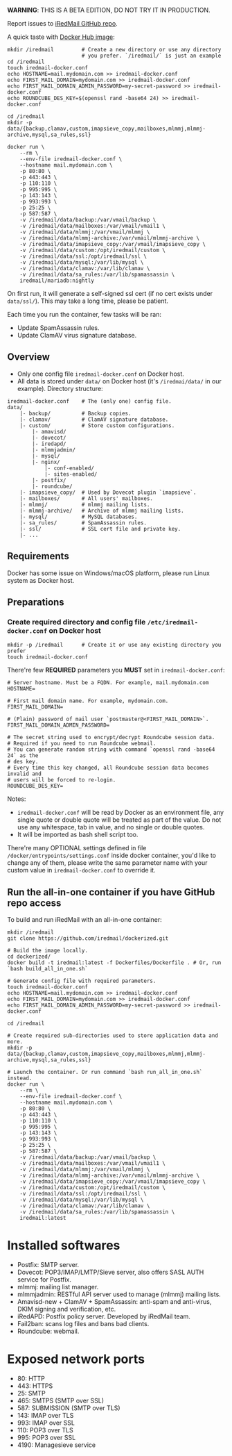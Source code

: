 __WARNING__: THIS IS A BETA EDITION, DO NOT TRY IT IN PRODUCTION.

Report issues to [iRedMail GitHub repo](https://github.com/iredmail/iRedMail/issues).

A quick taste with [Docker Hub image](https://hub.docker.com/u/iredmail/):

```
mkdir /iredmail         # Create a new directory or use any directory
                        # you prefer. `/iredmail/` is just an example
cd /iredmail
touch iredmail-docker.conf
echo HOSTNAME=mail.mydomain.com >> iredmail-docker.conf
echo FIRST_MAIL_DOMAIN=mydomain.com >> iredmail-docker.conf
echo FIRST_MAIL_DOMAIN_ADMIN_PASSWORD=my-secret-password >> iredmail-docker.conf
echo ROUNDCUBE_DES_KEY=$(openssl rand -base64 24) >> iredmail-docker.conf

cd /iredmail
mkdir -p data/{backup,clamav,custom,imapsieve_copy,mailboxes,mlmmj,mlmmj-archive,mysql,sa_rules,ssl}

docker run \
    --rm \
    --env-file iredmail-docker.conf \
    --hostname mail.mydomain.com \
    -p 80:80 \
    -p 443:443 \
    -p 110:110 \
    -p 995:995 \
    -p 143:143 \
    -p 993:993 \
    -p 25:25 \
    -p 587:587 \
    -v /iredmail/data/backup:/var/vmail/backup \
    -v /iredmail/data/mailboxes:/var/vmail/vmail1 \
    -v /iredmail/data/mlmmj:/var/vmail/mlmmj \
    -v /iredmail/data/mlmmj-archive:/var/vmail/mlmmj-archive \
    -v /iredmail/data/imapsieve_copy:/var/vmail/imapsieve_copy \
    -v /iredmail/data/custom:/opt/iredmail/custom \
    -v /iredmail/data/ssl:/opt/iredmail/ssl \
    -v /iredmail/data/mysql:/var/lib/mysql \
    -v /iredmail/data/clamav:/var/lib/clamav \
    -v /iredmail/data/sa_rules:/var/lib/spamassassin \
    iredmail/mariadb:nightly
```

On first run, it will generate a self-signed ssl cert (if no cert exists under
`data/ssl/`). This may take a long time, please be patient.

Each time you run the container, few tasks will be ran:

- Update SpamAssassin rules.
- Update ClamAV virus signature database.

## Overview

- Only one config file `iredmail-docker.conf` on Docker host.
- All data is stored under `data/` on Docker host (it's `/iredmai/data/` in our
  example). Directory structure:

```
iredmail-docker.conf    # The (only one) config file.
data/
    |- backup/          # Backup copies.
    |- clamav/          # ClamAV signature database.
    |- custom/          # Store custom configurations.
        |- amavisd/
        |- dovecot/
        |- iredapd/
        |- mlmmjadmin/
        |- mysql/
        |- nginx/
            |- conf-enabled/
            |- sites-enabled/
        |- postfix/
        |- roundcube/
    |- imapsieve_copy/  # Used by Dovecot plugin `imapsieve`.
    |- mailboxes/       # All users' mailboxes.
    |- mlmmj/           # mlmmj mailing lists.
    |- mlmmj-archive/   # Archive of mlmmj mailing lists.
    |- mysql/           # MySQL databases.
    |- sa_rules/        # SpamAssassin rules.
    |- ssl/             # SSL cert file and private key.
    |- ...
```

## Requirements

Docker has some issue on Windows/macOS platform, please run Linux system as
Docker host.

## Preparations

### Create required directory and config file `/etc/iredmail-docker.conf` on Docker host

```
mkdir -p /iredmail      # Create it or use any existing directory you prefer
touch iredmail-docker.conf
```

There're few __REQUIRED__ parameters you __MUST__ set in `iredmail-docker.conf`:

```
# Server hostname. Must be a FQDN. For example, mail.mydomain.com
HOSTNAME=

# First mail domain name. For example, mydomain.com.
FIRST_MAIL_DOMAIN=

# (Plain) password of mail user `postmaster@<FIRST_MAIL_DOMAIN>`.
FIRST_MAIL_DOMAIN_ADMIN_PASSWORD=

# The secret string used to encrypt/decrypt Roundcube session data.
# Required if you need to run Roundcube webmail.
# You can generate random string with command `openssl rand -base64 24` as the
# des key.
# Every time this key changed, all Roundcube session data becomes invalid and
# users will be forced to re-login.
ROUNDCUBE_DES_KEY=
```

Notes:

- `iredmail-docker.conf` will be read by Docker as an environment file,
  any single quote or double quote will be treated as part of the value.
  Do not use any whitespace, tab in value, and no single or double quotes.
- It will be imported as bash shell script too.

There're many OPTIONAL settings defined in file
`/docker/entrypoints/settings.conf` inside docker container,
you'd like to change any of them, please write the same parameter name with
your custom value in `iredmail-docker.conf` to override it.

## Run the all-in-one container if you have GitHub repo access

To build and run iRedMail with an all-in-one container:

```shell
mkdir /iredmail
git clone https://github.com/iredmail/dockerized.git

# Build the image locally.
cd dockerized/
docker build -t iredmail:latest -f Dockerfiles/Dockerfile . # Or, run `bash build_all_in_one.sh`

# Generate config file with required parameters.
touch iredmail-docker.conf
echo HOSTNAME=mail.mydomain.com >> iredmail-docker.conf
echo FIRST_MAIL_DOMAIN=mydomain.com >> iredmail-docker.conf
echo FIRST_MAIL_DOMAIN_ADMIN_PASSWORD=my-secret-password >> iredmail-docker.conf

cd /iredmail

# Create required sub-directories used to store application data and more.
mkdir -p data/{backup,clamav,custom,imapsieve_copy,mailboxes,mlmmj,mlmmj-archive,mysql,sa_rules,ssl}

# Launch the container. Or run command `bash run_all_in_one.sh` instead.
docker run \
    --rm \
    --env-file iredmail-docker.conf \
    --hostname mail.mydomain.com \
    -p 80:80 \
    -p 443:443 \
    -p 110:110 \
    -p 995:995 \
    -p 143:143 \
    -p 993:993 \
    -p 25:25 \
    -p 587:587 \
    -v /iredmail/data/backup:/var/vmail/backup \
    -v /iredmail/data/mailboxes:/var/vmail/vmail1 \
    -v /iredmail/data/mlmmj:/var/vmail/mlmmj \
    -v /iredmail/data/mlmmj-archive:/var/vmail/mlmmj-archive \
    -v /iredmail/data/imapsieve_copy:/var/vmail/imapsieve_copy \
    -v /iredmail/data/custom:/opt/iredmail/custom \
    -v /iredmail/data/ssl:/opt/iredmail/ssl \
    -v /iredmail/data/mysql:/var/lib/mysql \
    -v /iredmail/data/clamav:/var/lib/clamav \
    -v /iredmail/data/sa_rules:/var/lib/spamassassin \
    iredmail:latest
```

# Installed softwares

- Postfix: SMTP server.
- Dovecot: POP3/IMAP/LMTP/Sieve server, also offers SASL AUTH service for Postfix.
- mlmmj: mailing list manager.
- mlmmjadmin: RESTful API server used to manage (mlmmj) mailing lists.
- Amavisd-new + ClamAV + SpamAssassin: anti-spam and anti-virus, DKIM signing and verification, etc.
- iRedAPD: Postfix policy server. Developed by iRedMail team.
- Fail2ban: scans log files and bans bad clients.
- Roundcube: webmail.

# Exposed network ports

- 80: HTTP
- 443: HTTPS
- 25: SMTP
- 465: SMTPS (SMTP over SSL)
- 587: SUBMISSION (SMTP over TLS)
- 143: IMAP over TLS
- 993: IMAP over SSL
- 110: POP3 over TLS
- 995: POP3 over SSL
- 4190: Managesieve service
